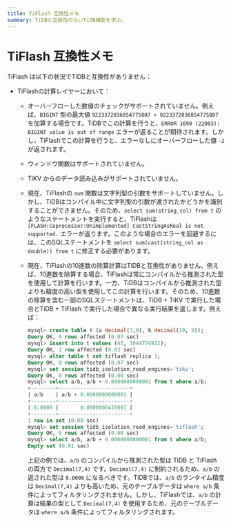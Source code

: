 ```yaml
---
title: TiFlash 互換性メモ
summary: TiDBと互換性のないTiDB機能を学ぶ。
---
```


# TiFlash 互換性メモ

TiFlash は以下の状況でTiDBと互換性がありません：

* TiFlashの計算レイヤーにおいて：
    * オーバーフローした数値のチェックがサポートされていません。例えば、`BIGINT` 型の最大値 `9223372036854775807 + 9223372036854775807` を加算する場合です。TiDBでこの計算を行うと、`ERROR 1690 (22003): BIGINT value is out of range` エラーが返ることが期待されます。しかし、TiFlashでこの計算を行うと、エラーなしにオーバーフローした値 `-2` が返されます。
    * ウィンドウ関数はサポートされていません。
    * TiKV からのデータ読み込みがサポートされていません。
    * 現在、TiFlashの `sum` 関数は文字列型の引数をサポートしていません。しかし、TiDBはコンパイル中に文字列型の引数が渡されたかどうかを識別することができません。そのため、`select sum(string_col) from t` のようなステートメントを実行すると、TiFlashは `[FLASH:Coprocessor:Unimplemented] CastStringAsReal is not supported.` エラーが返ります。このような場合のエラーを回避するには、このSQLステートメントを `select sum(cast(string_col as double)) from t` に修正する必要があります。
    * 現在、TiFlashの10進数の除算計算はTiDBと互換性がありません。例えば、10進数を除算する場合、TiFlashは常にコンパイルから推測された型を使用して計算を行います。一方、TiDBはコンパイルから推測された型よりも精度の高い型を使用してこの計算を行います。そのため、10進数の除算を含む一部のSQLステートメントは、TiDB + TiKV で実行した場合とTiDB + TiFlash で実行した場合で異なる実行結果を返します。例えば：

        ```sql
        mysql> create table t (a decimal(3,0), b decimal(10, 0));
        Query OK, 0 rows affected (0.07 sec)
        mysql> insert into t values (43, 1044774912);
        Query OK, 1 row affected (0.03 sec)
        mysql> alter table t set tiflash replica 1;
        Query OK, 0 rows affected (0.07 sec)
        mysql> set session tidb_isolation_read_engines='tikv';
        Query OK, 0 rows affected (0.00 sec)
        mysql> select a/b, a/b + 0.0000000000001 from t where a/b;
        +--------+-----------------------+
        | a/b    | a/b + 0.0000000000001 |
        +--------+-----------------------+
        | 0.0000 |       0.0000000410001 |
        +--------+-----------------------+
        1 row in set (0.00 sec)
        mysql> set session tidb_isolation_read_engines='tiflash';
        Query OK, 0 rows affected (0.00 sec)
        mysql> select a/b, a/b + 0.0000000000001 from t where a/b;
        Empty set (0.01 sec)
        ```

        上記の例では、`a/b` のコンパイルから推測された型は TiDB と TiFlash の両方で `Decimal(7,4)` です。`Decimal(7,4)` に制約されるため、`a/b` の返された型は `0.0000` になるべきです。TiDBでは、`a/b` のランタイム精度は `Decimal(7,4)` よりも高いため、元のテーブルデータは `where a/b` 条件によってフィルタリングされません。しかし、TiFlashでは、`a/b` の計算は結果の型として `Decimal(7,4)` を使用するため、元のテーブルデータは `where a/b` 条件によってフィルタリングされます。
